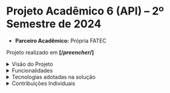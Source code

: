 # Projeto Acadêmico 6 (API) – 2º Semestre de 2024

- **Parceiro Acadêmico:** Própria FATEC

Projeto realizado em **[/*preencher*/]**
<details>
<summary>Visão do Projeto</summary>
<br>

<p align="center">
  <img src="**[/*preencher*/]**" alt="Gif Projeto" width="1000px" height="auto" style="max-width: 100%x; height: auto;">
</p>

**[/*preencher*/]**:

- **[/*preencher*/]**
  
- **[/*preencher*/]**

[Repositório do Projeto]()
</details>

<details>
<summary>Funcionalidades</summary>
  
- ****[/*preencher*/]**:** **[/*preencher*/]**

- ****[/*preencher*/]**:** **[/*preencher*/]**
  
- ****[/*preencher*/]**:** **[/*preencher*/]**
  
- ****[/*preencher*/]**:** **[/*preencher*/]**
</details>

<details>
<summary>Tecnologias adotadas na solução</summary>
  
- ****[/*preencher*/]**:** **[/*preencher*/]**

- ****[/*preencher*/]**:** **[/*preencher*/]**
  
- ****[/*preencher*/]**:** **[/*preencher*/]**
  
- ****[/*preencher*/]**:** **[/*preencher*/]**
</details>

<details>
<summary>Contribuições Individuais</summary>
<br>

**[/*preencher*/]**

<details>
<summary>**[/*preencher*/]**</summary>

### **[/*preencher*/]**
- ****[/*preencher*/]**:** **[/*preencher*/]**

- ****[/*preencher*/]**:** **[/*preencher*/]**
  
- ****[/*preencher*/]**:** **[/*preencher*/]**
  
- ****[/*preencher*/]**:** **[/*preencher*/]**
</details>

<details>
<summary>**[/*preencher*/]**</summary>

### **[/*preencher*/]**
- ****[/*preencher*/]**:** **[/*preencher*/]**

- ****[/*preencher*/]**:** **[/*preencher*/]**
  
- ****[/*preencher*/]**:** **[/*preencher*/]**
  
- ****[/*preencher*/]**:** **[/*preencher*/]**
</details>

<details>
<summary>**[/*preencher*/]**</summary>

### **[/*preencher*/]**
- ****[/*preencher*/]**:** **[/*preencher*/]**

- ****[/*preencher*/]**:** **[/*preencher*/]**
  
- ****[/*preencher*/]**:** **[/*preencher*/]**
  
- ****[/*preencher*/]**:** **[/*preencher*/]**
</details>

<details>
<summary>Aprendizados Efetivos</summary>
<br>
<details>
<summary>Hard Skills</summary>
<br>

| Hard Skills           | Descrição                                                                                           |
|-----------------------|-----------------------------------------------------------------------------------------------------|
| ****[/*preencher*/]**** | **[/*preencher*/]** |
| ****[/*preencher*/]**** | **[/*preencher*/]** |
| ****[/*preencher*/]**** | **[/*preencher*/]** |
| ****[/*preencher*/]**** | **[/*preencher*/]** |
| ****[/*preencher*/]**** | **[/*preencher*/]** |
| ****[/*preencher*/]**** | **[/*preencher*/]** |
</details>

<details>
<summary>Soft Skills</summary>
<br>
  
| Soft Skills                      | Descrição                                                                                           |
|----------------------------------|-----------------------------------------------------------------------------------------------------|
| ****[/*preencher*/]**** | **[/*preencher*/]** |
| ****[/*preencher*/]**** | **[/*preencher*/]** |
| ****[/*preencher*/]**** | **[/*preencher*/]** |
| ****[/*preencher*/]**** | **[/*preencher*/]** |
| ****[/*preencher*/]**** | **[/*preencher*/]** |
| ****[/*preencher*/]**** | **[/*preencher*/]** |
</details>
</details>
<br>

<p align="right">(<a href="#top">Voltar ao Topo</a>)</p>

<br>
